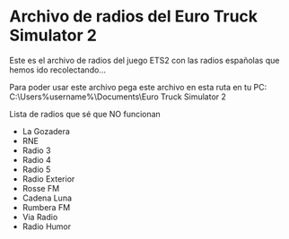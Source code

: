 # Archivo de radios del Euro Truck Simulator 2
Este es el archivo de radios del juego ETS2 con las radios españolas que hemos ido recolectando...

Para poder usar este archivo pega este archivo en esta ruta en tu PC:
C:\Users\%username%\Documents\Euro Truck Simulator 2

Lista de radios que sé que NO funcionan
- La Gozadera
- RNE
- Radio 3
- Radio 4
- Radio 5
- Radio Exterior
- Rosse FM
- Cadena Luna
- Rumbera FM
- Via Radio
- Radio Humor